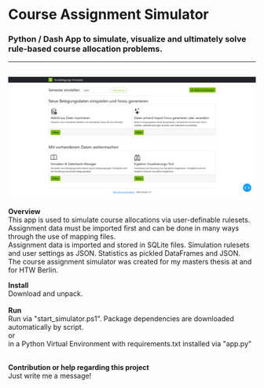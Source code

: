 # Course Assignment Simulator
### Python / Dash App to simulate, visualize and ultimately solve rule-based course allocation problems.
-------------
![Screenshot of the Course Assignment Simulator](https://github.com/MichaelHurst97/course-assignment-simulator/blob/main/assets/preview_home.PNG?raw=true)
-------------

**Overview**<br />
This app is used to simulate course allocations via user-definable rulesets. <br />
Assignment data must be imported first and can be done in many ways through the use of mapping files.<br />
Assignment data is imported and stored in SQLite files. Simulation rulesets and user settings as JSON. Statistics as pickled DataFrames and JSON.<br />
The course assignment simulator was created for my masters thesis at and for HTW Berlin.<br />



**Install**<br />
Download and unpack.<br /><br />
**Run**<br />
Run via "start_simulator.ps1". Package dependencies are downloaded automatically by script. <br />
or <br />
in a Python Virtual Environment with requirements.txt installed via "app.py"<br /><br />

**Contribution or help regarding this project**<br />
Just write me a message!
